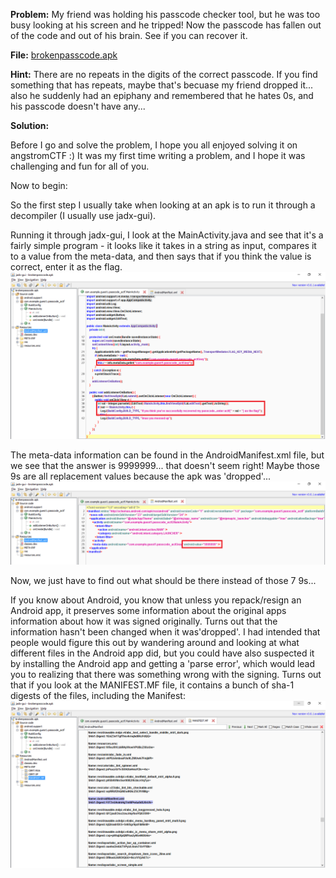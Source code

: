 **Problem:** My friend was holding his passcode checker tool, but he was too busy looking at his screen and he tripped! Now the passcode has fallen out of the code and out of his brain. See if you can recover it.

**File:** [brokenpasscode.apk](files/brokenpasscode.apk)

**Hint:** There are no repeats in the digits of the correct passcode. If you find something that has repeats, maybe that's becuase my friend dropped it... also he suddenly had an epiphany and remembered that he hates 0s, and his passcode doesn't have any...

**Solution:**

Before I go and solve the problem, I hope you all enjoyed solving it on angstromCTF :) It was my first time writing a problem, and I hope it was challenging and fun for all of you.

Now to begin:

So the first step I usually take when looking at an apk is to run it through a decompiler (I usually use jadx-gui).

Running it through jadx-gui, I look at the MainActivity.java and see that it's a fairly simple program - it looks like it takes in a string as input, compares it to a value from the meta-data, and then says that if you think the value is correct, enter it as the flag.
![alt tag](files/1.jpg "jadx-gui decompilation of MainActivity.java")

The meta-data information can be found in the AndroidManifest.xml file, but we see that the answer is 9999999... that doesn't seem right! Maybe those 9s are all replacement values because the apk was 'dropped'...
![alt tag](files/2.jpg "jadx-gui decompilation of Manifest")

Now, we just have to find out what should be there instead of those 7 9s...

If you know about Android, you know that unless you repack/resign an Android app, it preserves some information about the original apps information about how it was signed originally. Turns out that the information hasn't been changed when it was'dropped'. I had intended that people would figure this out by wandering around and looking at what different files in the Android app did, but you could have also suspected it by installing the Android app and getting a 'parse error', which would lead you to realizing that there was something wrong with the signing. Turns out that if you look at the MANIFEST.MF file, it contains a bunch of sha-1 digests of the files, including the Manifest:
![alt tag](files/3.jpg "sha-1 digest")





